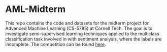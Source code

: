 # AML-Midterm

This repo contains the code and datasets for the midterm project for Advanced Machine Learning (CS-5785) at Cornell Tech. 
The goal is to investigate semi-supervised learning techniques applied to the multiclass classification task involved in with sentiment analysis, where the labels are incomplete.
The competition can be found [here](https://www.kaggle.com/competitions/cs-5785-orie-5750-ece-5414-midterm-project/overview).
